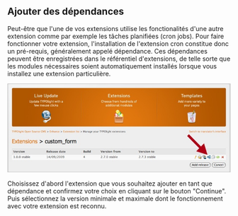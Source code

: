 ## Ajouter des dépendances

Peut-être que l'une de vos extensions utilise les fonctionalités d'une autre 
extension comme par exemple les tâches planifiées (cron jobs). Pour faire 
fonctionner votre extension, l'installation de l'extension cron constitue donc 
un pré-requis, généralement appelé dépendance. Ces dépendances peuvent être 
enregistrées dans le référentiel d'extensions, de telle sorte que les modules 
nécessaires soient automatiquement installés lorsque vous installez une 
extension particulière.

![](images/add-dependency.jpg)

Choisissez d'abord l'extension que vous souhaitez ajouter en tant que dépendance 
et confirmez votre choix en cliquant sur le bouton "Continue". Puis sélectionnez 
la version minimale et maximale dont le fonctionnement avec votre extension est 
reconnu.
